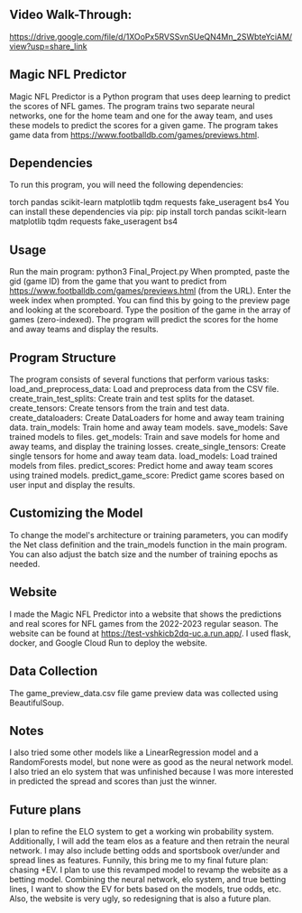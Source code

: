 ## Video Walk-Through: 
https://drive.google.com/file/d/1XOoPx5RVSSvnSUeQN4Mn_2SWbteYciAM/view?usp=share_link

## Magic NFL Predictor
Magic NFL Predictor is a Python program that uses deep learning to predict the scores of NFL games. The program trains two separate neural networks, one for the home team and one for the away team, and uses these models to predict the scores for a given game. The program takes game data from https://www.footballdb.com/games/previews.html.

## Dependencies
To run this program, you will need the following dependencies:

torch
pandas
scikit-learn
matplotlib
tqdm
requests
fake_useragent
bs4
You can install these dependencies via pip:
pip install torch pandas scikit-learn matplotlib tqdm requests fake_useragent bs4

## Usage
Run the main program:
python3 Final_Project.py
When prompted, paste the gid (game ID) from the game that you want to predict from https://www.footballdb.com/games/previews.html (from the URL).
Enter the week index when prompted. You can find this by going to the preview page and looking at the scoreboard. Type the position of the game in the array of games (zero-indexed).
The program will predict the scores for the home and away teams and display the results.

## Program Structure
The program consists of several functions that perform various tasks:
load_and_preprocess_data: Load and preprocess data from the CSV file.
create_train_test_splits: Create train and test splits for the dataset.
create_tensors: Create tensors from the train and test data.
create_dataloaders: Create DataLoaders for home and away team training data.
train_models: Train home and away team models.
save_models: Save trained models to files.
get_models: Train and save models for home and away teams, and display the training losses.
create_single_tensors: Create single tensors for home and away team data.
load_models: Load trained models from files.
predict_scores: Predict home and away team scores using trained models.
predict_game_score: Predict game scores based on user input and display the results.

## Customizing the Model
To change the model's architecture or training parameters, you can modify the Net class definition and the train_models function in the main program. You can also adjust the batch size and the number of training epochs as needed.

## Website
I made the Magic NFL Predictor into a website that shows the predictions and real scores for NFL games from the 2022-2023 regular season.
The website can be found at https://test-vshkicb2dq-uc.a.run.app/. I used flask, docker, and Google Cloud Run to deploy the website.

## Data Collection
The game_preview_data.csv file game preview data was collected using BeautifulSoup.

## Notes
I also tried some other models like a LinearRegression model and a RandomForests model, but none were as good as the neural network model.
I also tried an elo system that was unfinished because I was more interested in predicted the spread and scores than just the winner.

## Future plans
I plan to refine the ELO system to get a working win probability system. Additionally, I will add the team elos as a feature and then
retrain the neural network. I may also include betting odds and sportsbook over/under and spread lines as features. Funnily, this bring me to my final future plan: chasing +EV. I plan to use this revamped model to revamp the website as a betting model. Combining the neural
network, elo system, and true betting lines, I want to show the EV for bets based on the models, true odds, etc. Also, the website is
very ugly, so redesigning that is also a future plan.
